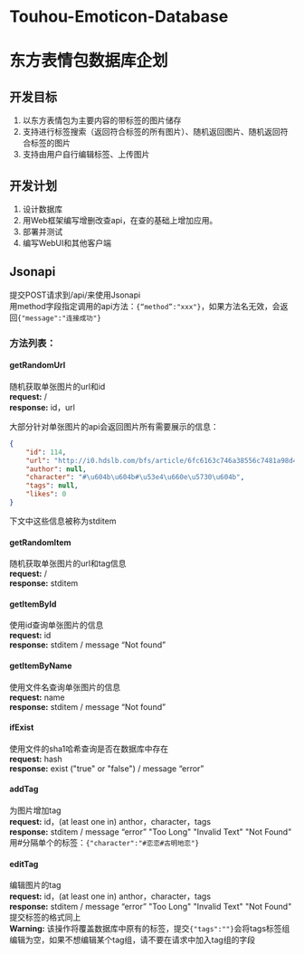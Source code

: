 # Touhou-Emoticon-Database
# 东方表情包数据库企划

## 开发目标
1. 以东方表情包为主要内容的带标签的图片储存
2. 支持进行标签搜索（返回符合标签的所有图片）、随机返回图片、随机返回符合标签的图片
3. 支持由用户自行编辑标签、上传图片

## 开发计划
1. 设计数据库
2. 用Web框架编写增删改查api，在查的基础上增加应用。
3. 部署并测试
4. 编写WebUI和其他客户端

## Jsonapi
提交POST请求到/api/来使用Jsonapi  
用method字段指定调用的api方法：```{“method”:"xxx"}```，如果方法名无效，会返回```{"message":"连接成功"}```  

### **方法列表：**

#### **getRandomUrl**  
随机获取单张图片的url和id  
**request:** /  
**response:** id，url


大部分针对单张图片的api会返回图片所有需要展示的信息：
```json
{
    "id": 114, 
    "url": "http://i0.hdslb.com/bfs/article/6fc6163c746a38556c7481a98d4c911c0d84b43a.jpg", 
    "author": null, 
    "character": "#\u604b\u604b#\u53e4\u660e\u5730\u604b", 
    "tags": null, 
    "likes": 0
}
```
下文中这些信息被称为stditem


#### **getRandomItem**  
随机获取单张图片的url和tag信息  
**request:** /  
**response:** stditem

#### **getItemById**  
使用id查询单张图片的信息  
**request:** id  
**response:** stditem / message “Not found”

#### **getItemByName**  
使用文件名查询单张图片的信息  
**request:** name  
**response:** stditem / message “Not found”

#### **ifExist**  
使用文件的sha1哈希查询是否在数据库中存在  
**request:** hash  
**response:** exist ("true" or "false") / message “error”

#### **addTag**  
为图片增加tag  
**request:** id，(at least one in) anthor，character，tags  
**response:** stditem / message “error” "Too Long" "Invalid Text" "Not Found"  
用#分隔单个的标签：```{"character":"#恋恋#古明地恋"}```

#### **editTag**  
编辑图片的tag  
**request:** id，(at least one in) anthor，character，tags  
**response:** stditem / message “error” "Too Long" "Invalid Text" "Not Found"  
提交标签的格式同上  
**Warning:** 该操作将覆盖数据库中原有的标签，提交```{"tags":""}```会将tags标签组编辑为空，如果不想编辑某个tag组，请不要在请求中加入tag组的字段